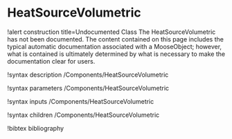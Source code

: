 <!-- MOOSE Documentation Stub: Remove this when content is added. -->

# HeatSourceVolumetric

!alert construction title=Undocumented Class
The HeatSourceVolumetric has not been documented. The content contained on this page includes the
typical automatic documentation associated with a MooseObject; however, what is contained is
ultimately determined by what is necessary to make the documentation clear for users.

!syntax description /Components/HeatSourceVolumetric

!syntax parameters /Components/HeatSourceVolumetric

!syntax inputs /Components/HeatSourceVolumetric

!syntax children /Components/HeatSourceVolumetric

!bibtex bibliography
